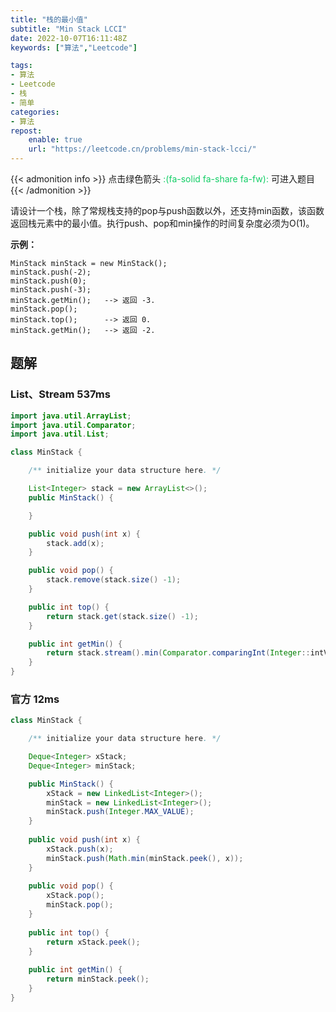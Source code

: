 ```yaml
---
title: "栈的最小值"
subtitle: "Min Stack LCCI"
date: 2022-10-07T16:11:48Z
keywords: ["算法","Leetcode"]

tags:
- 算法
- Leetcode
- 栈
- 简单
categories:
- 算法
repost:
    enable: true
    url: "https://leetcode.cn/problems/min-stack-lcci/"
---
```

{{< admonition info >}}
点击绿色箭头 <font color="#13ce66">:(fa-solid fa-share fa-fw):</font> 可进入题目
{{< /admonition >}}

请设计一个栈，除了常规栈支持的pop与push函数以外，还支持min函数，该函数返回栈元素中的最小值。执行push、pop和min操作的时间复杂度必须为O(1)。

**示例：**

```text
MinStack minStack = new MinStack();
minStack.push(-2);
minStack.push(0);
minStack.push(-3);
minStack.getMin();   --> 返回 -3.
minStack.pop();
minStack.top();      --> 返回 0.
minStack.getMin();   --> 返回 -2.
```

## 题解

### List、Stream 537ms

```java
import java.util.ArrayList;
import java.util.Comparator;
import java.util.List;

class MinStack {

    /** initialize your data structure here. */

    List<Integer> stack = new ArrayList<>();
    public MinStack() {

    }

    public void push(int x) {
        stack.add(x);
    }

    public void pop() {
        stack.remove(stack.size() -1);
    }

    public int top() {
        return stack.get(stack.size() -1);
    }

    public int getMin() {
        return stack.stream().min(Comparator.comparingInt(Integer::intValue)).get();
    }
}
```

### 官方 12ms

```java
class MinStack {

    /** initialize your data structure here. */

    Deque<Integer> xStack;
    Deque<Integer> minStack;

    public MinStack() {
        xStack = new LinkedList<Integer>();
        minStack = new LinkedList<Integer>();
        minStack.push(Integer.MAX_VALUE);
    }
    
    public void push(int x) {
        xStack.push(x);
        minStack.push(Math.min(minStack.peek(), x));
    }
    
    public void pop() {
        xStack.pop();
        minStack.pop();
    }
    
    public int top() {
        return xStack.peek();
    }
    
    public int getMin() {
        return minStack.peek();
    }
}
```

